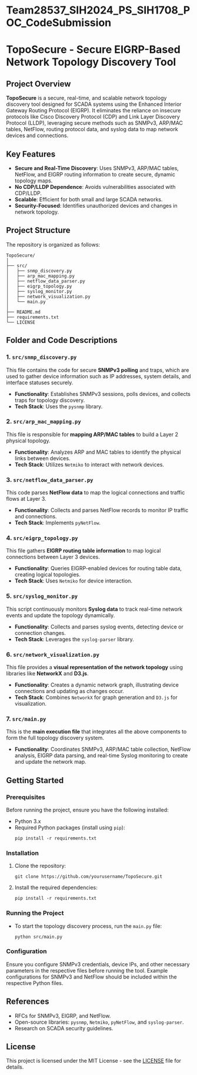 # Team28537_SIH2024_PS_SIH1708_POC_CodeSubmission

# **TopoSecure - Secure EIGRP-Based Network Topology Discovery Tool**

## **Project Overview**
**TopoSecure** is a secure, real-time, and scalable network topology discovery tool designed for SCADA systems using the Enhanced Interior Gateway Routing Protocol (EIGRP). It eliminates the reliance on insecure protocols like Cisco Discovery Protocol (CDP) and Link Layer Discovery Protocol (LLDP), leveraging secure methods such as SNMPv3, ARP/MAC tables, NetFlow, routing protocol data, and syslog data to map network devices and connections.

## **Key Features**
- **Secure and Real-Time Discovery**: Uses SNMPv3, ARP/MAC tables, NetFlow, and EIGRP routing information to create secure, dynamic topology maps.
- **No CDP/LLDP Dependence**: Avoids vulnerabilities associated with CDP/LLDP.
- **Scalable**: Efficient for both small and large SCADA networks.
- **Security-Focused**: Identifies unauthorized devices and changes in network topology.

## **Project Structure**
The repository is organized as follows:

```
TopoSecure/
│
├── src/
│   ├── snmp_discovery.py
│   ├── arp_mac_mapping.py
│   ├── netflow_data_parser.py
│   ├── eigrp_topology.py
│   ├── syslog_monitor.py
│   ├── network_visualization.py
│   └── main.py
│
├── README.md
├── requirements.txt
└── LICENSE
```

## **Folder and Code Descriptions**

### **1. `src/snmp_discovery.py`**
This file contains the code for secure **SNMPv3 polling** and traps, which are used to gather device information such as IP addresses, system details, and interface statuses securely.
- **Functionality**: Establishes SNMPv3 sessions, polls devices, and collects traps for topology discovery.
- **Tech Stack**: Uses the `pysnmp` library.

### **2. `src/arp_mac_mapping.py`**
This file is responsible for **mapping ARP/MAC tables** to build a Layer 2 physical topology.
- **Functionality**: Analyzes ARP and MAC tables to identify the physical links between devices.
- **Tech Stack**: Utilizes `Netmiko` to interact with network devices.

### **3. `src/netflow_data_parser.py`**
This code parses **NetFlow data** to map the logical connections and traffic flows at Layer 3.
- **Functionality**: Collects and parses NetFlow records to monitor IP traffic and connections.
- **Tech Stack**: Implements `pyNetFlow`.

### **4. `src/eigrp_topology.py`**
This file gathers **EIGRP routing table information** to map logical connections between Layer 3 devices.
- **Functionality**: Queries EIGRP-enabled devices for routing table data, creating logical topologies.
- **Tech Stack**: Uses `Netmiko` for device interaction.

### **5. `src/syslog_monitor.py`**
This script continuously monitors **Syslog data** to track real-time network events and update the topology dynamically.
- **Functionality**: Collects and parses syslog events, detecting device or connection changes.
- **Tech Stack**: Leverages the `syslog-parser` library.

### **6. `src/network_visualization.py`**
This file provides a **visual representation of the network topology** using libraries like **NetworkX** and **D3.js**.
- **Functionality**: Creates a dynamic network graph, illustrating device connections and updating as changes occur.
- **Tech Stack**: Combines `NetworkX` for graph generation and `D3.js` for visualization.

### **7. `src/main.py`**
This is the **main execution file** that integrates all the above components to form the full topology discovery system.
- **Functionality**: Coordinates SNMPv3, ARP/MAC table collection, NetFlow analysis, EIGRP data parsing, and real-time Syslog monitoring to create and update the network map.

## **Getting Started**

### **Prerequisites**
Before running the project, ensure you have the following installed:

- Python 3.x
- Required Python packages (install using `pip`):
  ```
  pip install -r requirements.txt
  ```

### **Installation**
1. Clone the repository:
   ```
   git clone https://github.com/yourusername/TopoSecure.git
   ```
2. Install the required dependencies:
   ```
   pip install -r requirements.txt
   ```

### **Running the Project**
- To start the topology discovery process, run the `main.py` file:
  ```
  python src/main.py
  ```

### **Configuration**
Ensure you configure SNMPv3 credentials, device IPs, and other necessary parameters in the respective files before running the tool. Example configurations for SNMPv3 and NetFlow should be included within the respective Python files.

## **References**
- RFCs for SNMPv3, EIGRP, and NetFlow.
- Open-source libraries: `pysnmp`, `Netmiko`, `pyNetFlow`, and `syslog-parser`.
- Research on SCADA security guidelines.

## **License**
This project is licensed under the MIT License - see the [LICENSE](LICENSE) file for details.
